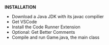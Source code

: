 **INSTALLATION**
- Download a Java JDK with its javac compilier
- Get VSCode
- Install the Code Runner Extension
- Optional: Get Better Comments
- Compile and run Game.java, the main class